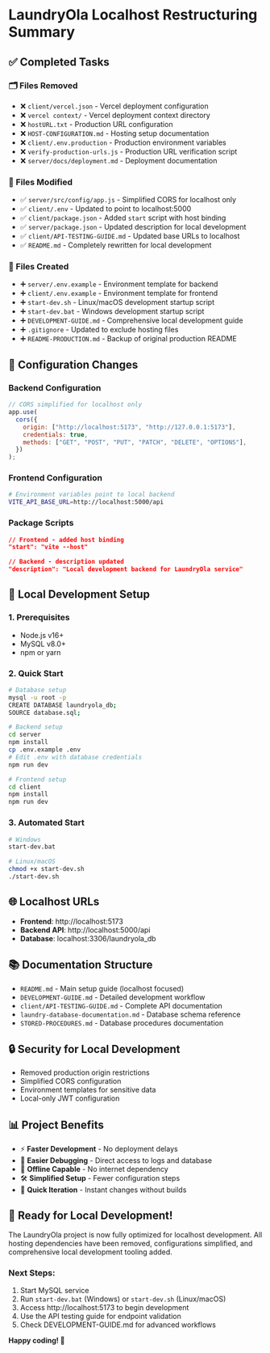 # LaundryOla Localhost Restructuring Summary

## ✅ Completed Tasks

### 🗂️ Files Removed

- ❌ `client/vercel.json` - Vercel deployment configuration
- ❌ `vercel context/` - Vercel deployment context directory
- ❌ `hostURL.txt` - Production URL configuration
- ❌ `HOST-CONFIGURATION.md` - Hosting setup documentation
- ❌ `client/.env.production` - Production environment variables
- ❌ `verify-production-urls.js` - Production URL verification script
- ❌ `server/docs/deployment.md` - Deployment documentation

### 🔧 Files Modified

- ✅ `server/src/config/app.js` - Simplified CORS for localhost only
- ✅ `client/.env` - Updated to point to localhost:5000
- ✅ `client/package.json` - Added `start` script with host binding
- ✅ `server/package.json` - Updated description for local development
- ✅ `client/API-TESTING-GUIDE.md` - Updated base URLs to localhost
- ✅ `README.md` - Completely rewritten for local development

### 📁 Files Created

- ➕ `server/.env.example` - Environment template for backend
- ➕ `client/.env.example` - Environment template for frontend
- ➕ `start-dev.sh` - Linux/macOS development startup script
- ➕ `start-dev.bat` - Windows development startup script
- ➕ `DEVELOPMENT-GUIDE.md` - Comprehensive local development guide
- ➕ `.gitignore` - Updated to exclude hosting files
- ➕ `README-PRODUCTION.md` - Backup of original production README

## 🎯 Configuration Changes

### Backend Configuration

```javascript
// CORS simplified for localhost only
app.use(
  cors({
    origin: ["http://localhost:5173", "http://127.0.0.1:5173"],
    credentials: true,
    methods: ["GET", "POST", "PUT", "PATCH", "DELETE", "OPTIONS"],
  })
);
```

### Frontend Configuration

```bash
# Environment variables point to local backend
VITE_API_BASE_URL=http://localhost:5000/api
```

### Package Scripts

```json
// Frontend - added host binding
"start": "vite --host"

// Backend - description updated
"description": "Local development backend for LaundryOla service"
```

## 🚀 Local Development Setup

### 1. Prerequisites

- Node.js v16+
- MySQL v8.0+
- npm or yarn

### 2. Quick Start

```bash
# Database setup
mysql -u root -p
CREATE DATABASE laundryola_db;
SOURCE database.sql;

# Backend setup
cd server
npm install
cp .env.example .env
# Edit .env with database credentials
npm run dev

# Frontend setup
cd client
npm install
npm run dev
```

### 3. Automated Start

```bash
# Windows
start-dev.bat

# Linux/macOS
chmod +x start-dev.sh
./start-dev.sh
```

## 🌐 Localhost URLs

- **Frontend**: http://localhost:5173
- **Backend API**: http://localhost:5000/api
- **Database**: localhost:3306/laundryola_db

## 📚 Documentation Structure

- `README.md` - Main setup guide (localhost focused)
- `DEVELOPMENT-GUIDE.md` - Detailed development workflow
- `client/API-TESTING-GUIDE.md` - Complete API documentation
- `laundry-database-documentation.md` - Database schema reference
- `STORED-PROCEDURES.md` - Database procedures documentation

## 🔒 Security for Local Development

- Removed production origin restrictions
- Simplified CORS configuration
- Environment templates for sensitive data
- Local-only JWT configuration

## 📊 Project Benefits

- ⚡ **Faster Development** - No deployment delays
- 🔧 **Easier Debugging** - Direct access to logs and database
- 💾 **Offline Capable** - No internet dependency
- 🛠️ **Simplified Setup** - Fewer configuration steps
- 🔄 **Quick Iteration** - Instant changes without builds

## 🎉 Ready for Local Development!

The LaundryOla project is now fully optimized for localhost development. All hosting dependencies have been removed, configurations simplified, and comprehensive local development tooling added.

### Next Steps:

1. Start MySQL service
2. Run `start-dev.bat` (Windows) or `start-dev.sh` (Linux/macOS)
3. Access http://localhost:5173 to begin development
4. Use the API testing guide for endpoint validation
5. Check DEVELOPMENT-GUIDE.md for advanced workflows

**Happy coding! 🚀**

